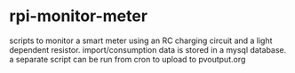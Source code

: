rpi-monitor-meter
=================
scripts to monitor a smart meter using an RC charging circuit and a light dependent resistor.
import/consumption data is stored in a mysql database.
a separate script can be run from cron to upload to pvoutput.org
